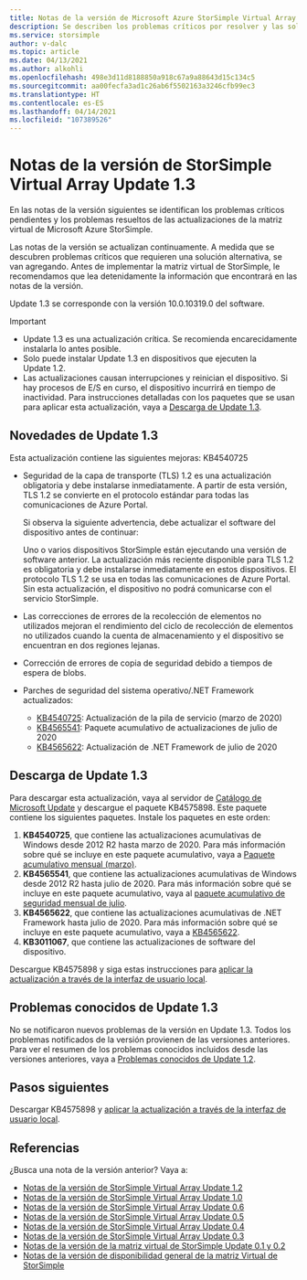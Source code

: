 ```yaml
---
title: Notas de la versión de Microsoft Azure StorSimple Virtual Array Update 1.3 | Microsoft Docs
description: Se describen los problemas críticos por resolver y las soluciones para Azure StorSimple Virtual Array que ejecuta Update 1.3.
ms.service: storsimple
author: v-dalc
ms.topic: article
ms.date: 04/13/2021
ms.author: alkohli
ms.openlocfilehash: 498e3d11d8188850a918c67a9a88643d15c134c5
ms.sourcegitcommit: aa00fecfa3ad1c26ab6f5502163a3246cfb99ec3
ms.translationtype: HT
ms.contentlocale: es-ES
ms.lasthandoff: 04/14/2021
ms.locfileid: "107389526"
---
```

# <a name="storsimple-virtual-array-update-13-release-notes"></a>Notas de la versión de StorSimple Virtual Array Update 1.3

En las notas de la versión siguientes se identifican los problemas críticos pendientes y los problemas resueltos de las actualizaciones de la matriz virtual de Microsoft Azure StorSimple.

Las notas de la versión se actualizan continuamente. A medida que se descubren problemas críticos que requieren una solución alternativa, se van agregando. Antes de implementar la matriz virtual de StorSimple, le recomendamos que lea detenidamente la información que encontrará en las notas de la versión.

Update 1.3 se corresponde con la versión 10.0.10319.0 del software.

> [!IMPORTANT]
> - Update 1.3 es una actualización crítica. Se recomienda encarecidamente instalarla lo antes posible.
> - Solo puede instalar Update 1.3 en dispositivos que ejecuten la Update 1.2.
> - Las actualizaciones causan interrupciones y reinician el dispositivo. Si hay procesos de E/S en curso, el dispositivo incurrirá en tiempo de inactividad. Para instrucciones detalladas con los paquetes que se usan para aplicar esta actualización, vaya a [Descarga de Update 1.3](#download-update-13).

## <a name="whats-new-in-update-13"></a>Novedades de Update 1.3

Esta actualización contiene las siguientes mejoras: KB4540725

- Seguridad de la capa de transporte (TLS) 1.2 es una actualización obligatoria y debe instalarse inmediatamente. A partir de esta versión, TLS 1.2 se convierte en el protocolo estándar para todas las comunicaciones de Azure Portal.
  
   Si observa la siguiente advertencia, debe actualizar el software del dispositivo antes de continuar:

   Uno o varios dispositivos StorSimple están ejecutando una versión de software anterior. La actualización más reciente disponible para TLS 1.2 es obligatoria y debe instalarse inmediatamente en estos dispositivos. El protocolo TLS 1.2 se usa en todas las comunicaciones de Azure Portal. Sin esta actualización, el dispositivo no podrá comunicarse con el servicio StorSimple.

- Las correcciones de errores de la recolección de elementos no utilizados mejoran el rendimiento del ciclo de recolección de elementos no utilizados cuando la cuenta de almacenamiento y el dispositivo se encuentran en dos regiones lejanas.
- Corrección de errores de copia de seguridad debido a tiempos de espera de blobs.
- Parches de seguridad del sistema operativo/.NET Framework actualizados:
  - [KB4540725](https://support.microsoft.com/topic/servicing-stack-update-for-windows-8-1-rt-8-1-and-server-2012-r2-march-10-2020-cfa082a3-0b58-a8a3-7dc7-ab424de91b86): Actualización de la pila de servicio (marzo de 2020)
  - [KB4565541](https://support.microsoft.com/topic/july-14-2020-kb4565541-monthly-rollup-fed6b2b1-3d23-5981-34df-9215a8d8ce01): Paquete acumulativo de actualizaciones de julio de 2020
  - [KB4565622](https://support.microsoft.com/topic/security-and-quality-rollup-for-net-framework-4-6-4-6-1-4-6-2-4-7-4-7-1-4-7-2-for-windows-8-1-rt-8-1-and-windows-server-2012-r2-kb4565622-b7320848-1889-a624-da01-719f55ee8a00): Actualización de .NET Framework de julio de 2020

## <a name="download-update-13"></a>Descarga de Update 1.3

Para descargar esta actualización, vaya al servidor de [Catálogo de Microsoft Update](https://www.catalog.update.microsoft.com/Home.aspx) y descargue el paquete KB4575898. Este paquete contiene los siguientes paquetes. Instale los paquetes en este orden:

1. **KB4540725**, que contiene las actualizaciones acumulativas de Windows desde 2012 R2 hasta marzo de 2020. Para más información sobre qué se incluye en este paquete acumulativo, vaya a [Paquete acumulativo mensual (marzo)](https://support.microsoft.com/help/4540725).
1. **KB4565541**, que contiene las actualizaciones acumulativas de Windows desde 2012 R2 hasta julio de 2020. Para más información sobre qué se incluye en este paquete acumulativo, vaya al [paquete acumulativo de seguridad mensual de julio](https://support.microsoft.com/help/4565541).
1. **KB4565622**, que contiene las actualizaciones acumulativas de .NET Framework hasta julio de 2020. Para más información sobre qué se incluye en este paquete acumulativo, vaya a [KB4565622](https://support.microsoft.com/help/4565622).<!--The Help link opens the KB. I can't find a monthly rollup. I updated the link text to accurately describe what opens.-->
1. **KB3011067**, que contiene las actualizaciones de software del dispositivo.

Descargue KB4575898 y siga estas instrucciones para [aplicar la actualización a través de la interfaz de usuario local](./storsimple-virtual-array-install-update-11.md#use-the-local-web-ui).

## <a name="known-issues-in-update-13"></a>Problemas conocidos de Update 1.3
No se notificaron nuevos problemas de la versión en Update 1.3. Todos los problemas notificados de la versión provienen de las versiones anteriores. Para ver el resumen de los problemas conocidos incluidos desde las versiones anteriores, vaya a [Problemas conocidos de Update 1.2](./storsimple-virtual-array-update-12-release-notes.md#known-issues-in-update-12).

## <a name="next-steps"></a>Pasos siguientes
Descargar KB4575898 y [aplicar la actualización a través de la interfaz de usuario local](./storsimple-virtual-array-install-update-1.md#use-the-local-web-ui).

## <a name="references"></a>Referencias
¿Busca una nota de la versión anterior? Vaya a:

- [Notas de la versión de StorSimple Virtual Array Update 1.2](./storsimple-virtual-array-update-12-release-notes.md)
- [Notas de la versión de StorSimple Virtual Array Update 1.0](./storsimple-virtual-array-update-1-release-notes.md)
- [Notas de la versión de StorSimple Virtual Array Update 0.6](./storsimple-virtual-array-update-06-release-notes.md)
- [Notas de la versión de StorSimple Virtual Array Update 0.5](./storsimple-virtual-array-update-05-release-notes.md)
- [Notas de la versión de StorSimple Virtual Array Update 0.4](./storsimple-virtual-array-update-04-release-notes.md)
- [Notas de la versión de StorSimple Virtual Array Update 0.3](./storsimple-ova-update-03-release-notes.md)
- [Notas de la versión de la matriz virtual de StorSimple Update 0.1 y 0.2](./storsimple-ova-update-01-release-notes.md)
- [Notas de la versión de disponibilidad general de la matriz Virtual de StorSimple](./storsimple-virtual-array-update-06-release-notes.md)
